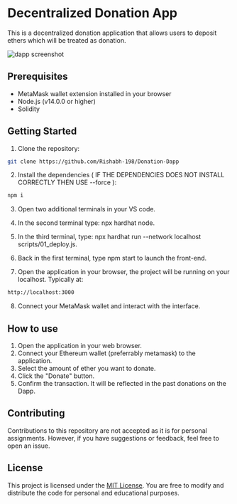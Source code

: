 # Decentralized Donation App

This is a decentralized donation application that allows users to deposit ethers which will be treated as donation.

![dapp screenshot](https://i.imgur.com/EBx3jGH.jpeg)

## Prerequisites
- MetaMask wallet extension installed in your browser
- Node.js (v14.0.0 or higher)
- Solidity 


## Getting Started

1. Clone the repository:

```bash
git clone https://github.com/Rishabh-198/Donation-Dapp
```

2. Install the dependencies ( IF THE DEPENDENCIES DOES NOT INSTALL CORRECTLY THEN USE --force ):

```bash
npm i
```

3. Open two additional terminals in your VS code.
 
4. In the second terminal type: npx hardhat node.
   
5. In the third terminal, type: npx hardhat run --network localhost scripts/01_deploy.js.
  
6. Back in the first terminal, type npm start to launch the front-end.

7. Open the application in your browser, the project will be running on your localhost. Typically at:

```bash
http://localhost:3000
```

8. Connect your MetaMask wallet and interact with the interface.

## How to use 
1. Open the application in your web browser.
2. Connect your Ethereum wallet (preferrably metamask) to the application.
3. Select the amount of ether you want to donate.
4. Click the "Donate" button.
5. Confirm the transaction. It will be reflected in the past donations on the Dapp.

## Contributing

Contributions to this repository are not accepted as it is for personal assignments. However, if you have suggestions or feedback, feel free to open an issue.

## License

This project is licensed under the [MIT License](LICENSE). You are free to modify and distribute the code for personal and educational purposes.
